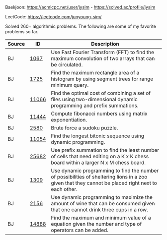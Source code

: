 Baekjoon: https://acmicpc.net/user/jysim - https://solved.ac/profile/jysim

LeetCode: https://leetcode.com/junyoung-sim/

Solved 260+ algorithmic problems. The following are some of my favorite problems so far.

| Source | ID | Description |
| --- | --- | --- |
| BJ | [1067](./baekjoon/fft/1067.cpp) | Use Fast Fourier Transform (FFT) to find the maximum convolution of two arrays that can be circulated. |
| BJ | [1725](./baekjoon/divideconquer/1725.cpp) | Find the maximum rectangle area of a  histogram by using segment trees for range minimum query. |
| BJ | [11066](./baekjoon/dp/11066.cpp) | Find the optimal cost of combining a set of files using two-dimensional dynamic programming and prefix summations. |
| BJ | [11444](./baekjoon/divideconquer/11444.cpp) | Compute fibonacci numbers using matrix exponentiation. |
| BJ | [2580](./baekjoon/brute/2580.cpp) | Brute force a sudoku puzzle. |
| BJ | [11054](./baekjoon/dp/11054.cpp) | Find the longest bitonic sequence using dynamic programming. |
| BJ | [25682](./baekjoon/prefixsum/25682.cpp) | Use prefix summation to find the least number of cells that need editing on a K x K chess board within a larger N x M chess board. |
| BJ | [1309](./baekjoon/dp/1309.cpp) | Use dynamic programming to find the number of possibilities of sheltering lions in a zoo given that they cannot be placed right next to each other. |
| BJ | [2156](./baekjoon/dp/2156.cpp) | Use dynamic programming to maximize the amount of wine that can be consumed given that one cannot drink three cups in a row. |
| BJ | [14888](./baekjoon/brute/14888.cpp) | Find the maximum and minimum value of a equation given the number and type of operators can be added. |